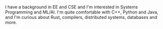 I have a background in EE and CSE and I'm interested in Systems Programming and ML/AI. I'm quite comfortable with C++, Python and Java, and I'm curious about Rust, compilers, distributed systems, databases and more.

<!---
hasref/hasref is a ✨ special ✨ repository because its `README.md` (this file) appears on your GitHub profile.
You can click the Preview link to take a look at your changes.
--->
